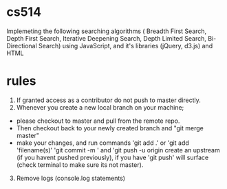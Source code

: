 # cs514
Implemeting the following searching algorithms ( Breadth First Search, Depth First Search, Iterative Deepening Search, Depth Limited Search, Bi-Directional Search) using JavaScript, and it's libraries (jQuery, d3.js) and HTML

# rules
1. If granted access as a contributor do not push to master directly.
2. Whenever you create a new local branch on your machine;
- please checkout to master and pull from the remote repo.
- Then checkout back to your newly created branch and "git merge master"
- make your changes, and run commands 'git add .' or 'git add 'filename(s)' 'git commit -m <some descriptive msg>' and 'git push -u origin <branchanme> create an upstream (if you havent pushed previously), if you have 'git push' will surface (check terminal to make sure its not master).
3. Remove logs (console.log statements)
